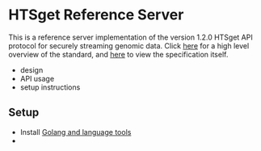 # HTSget Reference Server #
This is a reference server implementation of the version 1.2.0 HTSget API protocol for securely streaming genomic data. Click [here](https://academic.oup.com/bioinformatics/article/35/1/119/5040320) for a high level overview of the standard, and [here](https://github.com/samtools/hts-specs/blob/master/htsget.md) to view the specification itself. 

  - design
  - API usage
  - setup instructions

## Setup
- Install [Golang and language tools](https://golang.org/dl/)
- 
